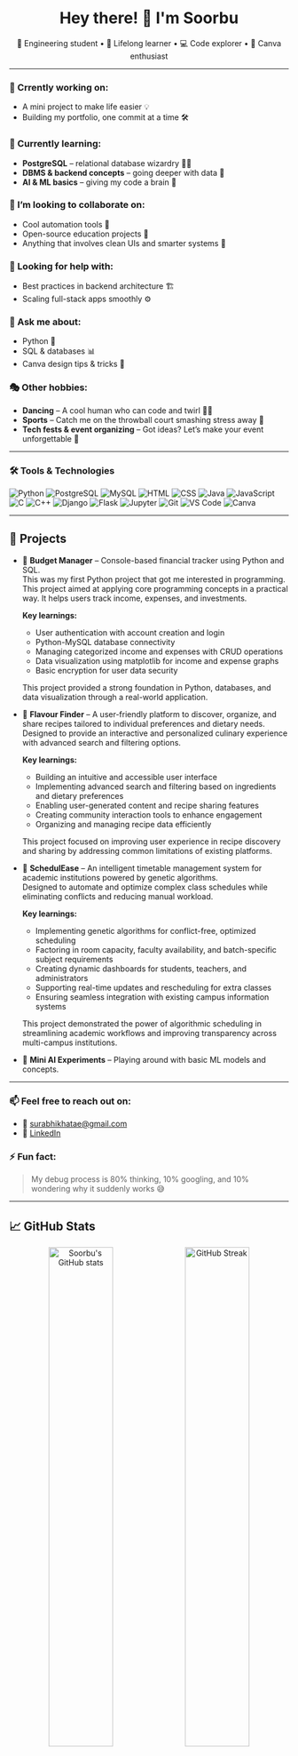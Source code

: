 <!-- Profile README for soorbu -->

<h1 align="center">Hey there! 👋 I'm Soorbu</h1>
<p align="center">🚀 Engineering student • 🧠 Lifelong learner • 💻 Code explorer • 🎨 Canva enthusiast</p>

---

### 🔭 Crrently working on:
- A mini project to make life easier 💡  
- Building my portfolio, one commit at a time 🛠️

### 🌱 Currently learning:
- **PostgreSQL** – relational database wizardry 🧙‍♂️  
- **DBMS & backend concepts** – going deeper with data 💾  
- **AI & ML basics** – giving my code a brain 🧠

### 👯 I’m looking to collaborate on:
- Cool automation tools 🤖  
- Open-source education projects 📘  
- Anything that involves clean UIs and smarter systems 🧩

### 🤔 Looking for help with:
- Best practices in backend architecture 🏗️  
- Scaling full-stack apps smoothly ⚙️

### 💬 Ask me about:
- Python 🐍  
- SQL & databases 📊  
- Canva design tips & tricks 🎨  

### 🎭 Other hobbies:
- **Dancing** – A cool human who can code and twirl 💃😎  
- **Sports** – Catch me on the throwball court smashing stress away 🏐  
- **Tech fests & event organizing** – Got ideas? Let’s make your event unforgettable 🎉  

---

### 🛠️ Tools & Technologies

![Python](https://img.shields.io/badge/-Python-3776AB?style=flat&logo=python&logoColor=white)
![PostgreSQL](https://img.shields.io/badge/-PostgreSQL-336791?style=flat&logo=postgresql&logoColor=white)
![MySQL](https://img.shields.io/badge/-MySQL-00758F?style=flat&logo=mysql&logoColor=white)
![HTML](https://img.shields.io/badge/-HTML5-E34F26?style=flat&logo=html5&logoColor=white)
![CSS](https://img.shields.io/badge/-CSS3-1572B6?style=flat&logo=css3)
![Java](https://img.shields.io/badge/-Java-007396?style=flat&logo=java)
![JavaScript](https://img.shields.io/badge/-JavaScript-F7DF1E?style=flat&logo=javascript&logoColor=black)
![C](https://img.shields.io/badge/-C-00599C?style=flat&logo=c)
![C++](https://img.shields.io/badge/-C++-00599C?style=flat&logo=c%2b%2b)
![Django](https://img.shields.io/badge/-Django-092E20?style=flat&logo=django)
![Flask](https://img.shields.io/badge/-Flask-000000?style=flat&logo=flask)
![Jupyter](https://img.shields.io/badge/-Jupyter-F37626?style=flat&logo=jupyter)
![Git](https://img.shields.io/badge/-Git-F05032?style=flat&logo=git&logoColor=white)
![VS Code](https://img.shields.io/badge/-VS%20Code-007ACC?style=flat&logo=visual-studio-code)
![Canva](https://img.shields.io/badge/-Canva-00C4CC?style=flat&logo=canva&logoColor=white)

---

## 🧩 Projects

- 💸 **Budget Manager** – Console-based financial tracker using Python and SQL.  
  This was my first Python project that got me interested in programming. This project aimed at applying core programming concepts in a practical way. It helps users track income, expenses, and investments.

  **Key learnings:**
  - User authentication with account creation and login  
  - Python-MySQL database connectivity  
  - Managing categorized income and expenses with CRUD operations  
  - Data visualization using matplotlib for income and expense graphs  
  - Basic encryption for user data security  

  This project provided a strong foundation in Python, databases, and data visualization through a real-world application.

- 🍳 **Flavour Finder** – A user-friendly platform to discover, organize, and share recipes tailored to individual preferences and dietary needs.  
  Designed to provide an interactive and personalized culinary experience with advanced search and filtering options.

  **Key learnings:**
  - Building an intuitive and accessible user interface  
  - Implementing advanced search and filtering based on ingredients and dietary preferences  
  - Enabling user-generated content and recipe sharing features  
  - Creating community interaction tools to enhance engagement  
  - Organizing and managing recipe data efficiently  

  This project focused on improving user experience in recipe discovery and sharing by addressing common limitations of existing platforms.
  
- 📅 **SchedulEase** – An intelligent timetable management system for academic institutions powered by genetic algorithms.  
  Designed to automate and optimize complex class schedules while eliminating conflicts and reducing manual workload.

  **Key learnings:**
  - Implementing genetic algorithms for conflict-free, optimized scheduling  
  - Factoring in room capacity, faculty availability, and batch-specific subject requirements  
  - Creating dynamic dashboards for students, teachers, and administrators  
  - Supporting real-time updates and rescheduling for extra classes  
  - Ensuring seamless integration with existing campus information systems  

  This project demonstrated the power of algorithmic scheduling in streamlining academic workflows and improving transparency across multi-campus institutions.
  
- 🧠 **Mini AI Experiments** – Playing around with basic ML models and concepts.

---

### 📫 Feel free to reach out on:
- 📧 surabhikhatae@gmail.com
- 💼 [LinkedIn](www.linkedin.com/in/surabhi-khatale-5a0431357)

### ⚡ Fun fact:
> My debug process is 80% thinking, 10% googling, and 10% wondering why it suddenly works 😅

---

## 📈 GitHub Stats

<p align="center">
  <img src="https://github-readme-stats.vercel.app/api?username=soorbu&show_icons=true&theme=radical" alt="Soorbu's GitHub stats" width="48%" />
  <img src="https://github-readme-streak-stats.herokuapp.com/?user=soorbu&theme=radical" alt="GitHub Streak" width="48%" />
</p>

<p align="center">
  <img src="https://github-readme-stats.vercel.app/api/top-langs/?username=soorbu&layout=compact&theme=radical" alt="Top Langs" />
</p>

---

_✨ "Code like there's no bug tomorrow" ✨_
